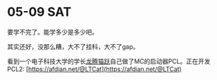 # 05-09 SAT

&#x20;要学不完了。能学多少是多少吧。

&#x20;其实还好，没那么糟，大不了挂科，大不了gap。

&#x20;看到一个电子科技大学的学长[龙腾猫跃](http://www.zhihu.com/people/LTCat)自己做了MC的启动器PCL。正在开发PCL2: [https://afdian.net/@LTCat](https://afdian.net/@LTCat)
